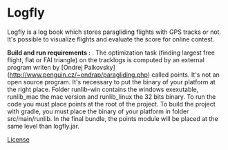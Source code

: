 # Logfly
Logfly is a log book which stores paragliding flights with GPS tracks or not. It's possible to visualize flights and evaluate the score for online contest.

**Build and run requirements :** . 
The optimization task (finding largest free flight, flat or FAI triangle) on the tracklogs is computed by an external program writen by [Ondrej Palkovsky] (http://www.penguin.cz/~ondrap/paragliding.php) called points. It's not an open source program. It's necessary to put the binary of your platform at the right place. Folder runlib-win contains the windows exexutable, runlib_mac the mac version and runlib_linux the 32 bits binary. To run the code you must place points at the root of the project. To build the project with gradle, you must place the binary of your platform in folder src/main/runlib. In the final bundle, the points module will be placed at the same level than logfly.jar.


[License](LICENSE)
